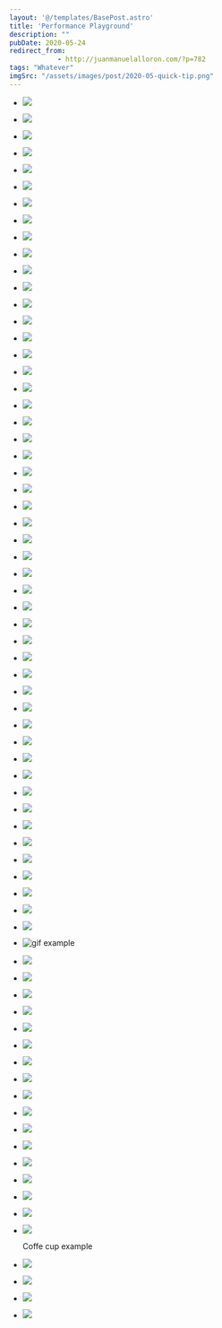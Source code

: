 ```yaml
---
layout: '@/templates/BasePost.astro'
title: 'Performance Playground'
description: ""
pubDate: 2020-05-24
redirect_from: 
            - http://juanmanuelalloron.com/?p=782
tags: "Whatever"
imgSrc: "/assets/images/post/2020-05-quick-tip.png"
---
```

- ![](/assets/images/post/2020-05-quick-tip.png)

- ![](/assets/images/post/2020-05-kaleidico-3v8xo5gbusk-unsplash.jpg)

- ![](/assets/images/post/2020-05-new-projects-in-town-big-2.png)

- ![](/assets/images/post/2020-05-new-projects-in-town-big-1-1.png)

- ![](/assets/images/post/2020-05-new-projects-in-town-big-1.png)

- ![](/assets/images/post/2020-05-new-projects-in-town-big.png)

- ![](/assets/images/post/2020-05-new-projects-in-town-1.png)

- ![](/assets/images/post/2020-05-new-projects-in-town.png)

- ![](/assets/images/post/2020-05-using-z.gif)

- ![](/assets/images/post/2020-05-learning-react-1.png)

- ![](/assets/images/post/2020-05-learning-react.png)

- ![](/assets/images/post/2020-05-deno.png)

- ![](/assets/images/post/2020-05-python-server-1.gif)

- ![](/assets/images/post/2020-05-python-server.gif)

- ![](/assets/images/post/2020-05-yarn-run.gif)

- ![](/assets/images/post/2020-05-npm-run.gif)

- ![](/assets/images/post/2020-05-buggy-app.png)

- ![](/assets/images/post/2020-05-ie11.png)

- ![](/assets/images/post/2020-05-win-vm.png)

- ![](/assets/images/post/2020-05-virtualbox.png)

- ![](/assets/images/post/2020-05-cat-vs-bat.png)

- ![](/assets/images/post/2020-05-js-books-e1588543641560.png)

- ![](/assets/images/post/2020-05-cypress-test-example.gif)

- ![](/assets/images/post/2020-05-vscode-hello-world-1.gif)

- ![](/assets/images/post/2020-05-vscode-hello-world.gif)

- ![](/assets/images/post/2020-05-yo-code.gif)

- ![](/assets/images/post/2020-04-state-change.png)

- ![](/assets/images/post/2020-04-vscode-e2e.png)

- ![](/assets/images/post/2020-04-1t8hrt6aaeazyaihw3aoalg.gif)

- ![](/assets/images/post/2020-04-yancy-min-842ofhc6mai-unsplash-e1587336215188.jpg)

- ![](/assets/images/post/2020-04-mesh-example.png)

- ![](/assets/images/post/2020-04-react-conf-bye-e1587318193405.png)

- ![](/assets/images/post/2020-04-before-and-after.png)

- ![](/assets/images/post/2020-04-brainwaves-example.png)

- ![](/assets/images/post/2020-04-reactsummitworkout.png)

- ![](/assets/images/post/2020-04-workshop.png)

- ![](/assets/images/post/2020-04-presentation.png)

- ![](/assets/images/post/2020-04-mockups.png)

- ![](/assets/images/post/2020-04-icons.png)

- ![](/assets/images/post/2020-04-design.png)

- ![](/assets/images/post/2020-04-blog.png)

- ![](/assets/images/post/2020-04-canva-editor.png)

- ![](/assets/images/post/2020-04-canva-gallery.png)

- ![](/assets/images/post/2020-04-no-snapshot.png)

- ![](/assets/images/post/2020-04-100daysofcode.png)

- ![](/assets/images/post/2020-04-simplified-react-flow.png)

- ![](/assets/images/post/2020-04-coverage-report-text.png)

- ![](/assets/images/post/2020-04-coverage-report-html.png)

- ![](/assets/images/post/2020-04-coverage-report-text-summary.png)

- ![](/assets/images/post/2020-04-coverage-example.png)

- ![gif example](/assets/images/post/2020-03-flash-cards.gif)

- ![](/assets/images/post/2020-03-dependencygraph.png)

- ![](/assets/images/post/2020-03-cropped-markus-spiske-hvsr_cvecvi-unsplash-5.jpg)

- ![](/assets/images/post/2020-03-cropped-markus-spiske-hvsr_cvecvi-unsplash-4.jpg)

- ![](/assets/images/post/2020-03-cropped-markus-spiske-hvsr_cvecvi-unsplash-3.jpg)

- ![](/assets/images/post/2020-03-cropped-markus-spiske-hvsr_cvecvi-unsplash-2.jpg)

- ![](/assets/images/post/2020-03-cropped-nate-grant-qq9lains6ti-unsplash-1.jpg)

- ![](/assets/images/post/2020-03-cropped-markus-spiske-hvsr_cvecvi-unsplash-1.jpg)

- ![](/assets/images/post/2020-03-cropped-markus-spiske-hvsr_cvecvi-unsplash.jpg)

- ![](/assets/images/post/2020-03-markus-spiske-hvsr_cvecvi-unsplash.jpg)

- ![](/assets/images/post/2020-03-cropped-nate-grant-qq9lains6ti-unsplash.jpg)

- ![](/assets/images/post/2020-03-nate-grant-qq9lains6ti-unsplash.jpg)

- ![](/assets/images/post/2017-11-promisestates.png)

- ![](/assets/images/post/2016-09-gml_cx-researchbrandedimage1.jpg)

- ![](/assets/images/post/2016-01-imagemakingsummary.png)

- ![](/assets/images/post/2015-06-ux-magazine.jpg)

- ![](/assets/images/post/2015-06-design-project-structure.png)

- ![](/assets/images/post/2014-11-using-visual-alphabet.png)

  Coffe cup example

- ![](/assets/images/post/2014-11-visual-alphabet.png)

- ![](/assets/images/post/2013-10-text38311.png)

- ![](/assets/images/post/2013-10-text3831.png)

- ![](/assets/images/post/2013-10-logojuan.png)
